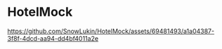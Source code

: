 # HotelMock
 


https://github.com/SnowLukin/HotelMock/assets/69481493/a1a04387-3f8f-4dcd-aa94-dd4bf4011a2e

